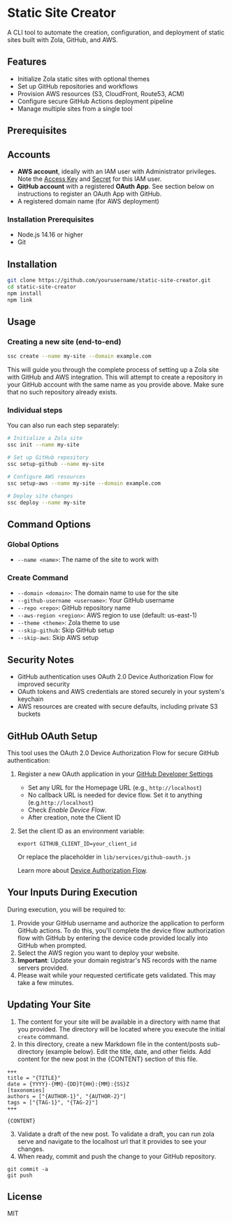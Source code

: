 # Static Site Creator

A CLI tool to automate the creation, configuration, and deployment of static sites built with Zola, GitHub, and AWS.

## Features

- Initialize Zola static sites with optional themes
- Set up GitHub repositories and workflows
- Provision AWS resources (S3, CloudFront, Route53, ACM)
- Configure secure GitHub Actions deployment pipeline
- Manage multiple sites from a single tool

## Prerequisites

## Accounts
- **AWS account**, ideally with an IAM user with Administrator privileges. Note the <ins>Access Key</ins> and <ins>Secret</ins> for this IAM user. 
- **GitHub account** with a registered **OAuth App**. See section below on instructions to register an OAuth App with GitHub.   
- A registered domain name (for AWS deployment)

### Installation Prerequisites
- Node.js 14.16 or higher
- Git

## Installation

```bash
git clone https://github.com/yourusername/static-site-creator.git
cd static-site-creator
npm install
npm link
```

## Usage

### Creating a new site (end-to-end)

```bash
ssc create --name my-site --domain example.com
```

This will guide you through the complete process of setting up a Zola site with GitHub and AWS integration. This will attempt to create a repository in your GitHub account with the same name as you provide above. Make sure that no such repository already exists. 

### Individual steps

You can also run each step separately:

```bash
# Initialize a Zola site
ssc init --name my-site

# Set up GitHub repository
ssc setup-github --name my-site

# Configure AWS resources
ssc setup-aws --name my-site --domain example.com

# Deploy site changes
ssc deploy --name my-site
```

## Command Options

### Global Options

- `--name <name>`: The name of the site to work with

### Create Command

- `--domain <domain>`: The domain name to use for the site
- `--github-username <username>`: Your GitHub username
- `--repo <repo>`: GitHub repository name
- `--aws-region <region>`: AWS region to use (default: us-east-1)
- `--theme <theme>`: Zola theme to use
- `--skip-github`: Skip GitHub setup
- `--skip-aws`: Skip AWS setup

## Security Notes

- GitHub authentication uses OAuth 2.0 Device Authorization Flow for improved security
- OAuth tokens and AWS credentials are stored securely in your system's keychain
- AWS resources are created with secure defaults, including private S3 buckets

## GitHub OAuth Setup

This tool uses the OAuth 2.0 Device Authorization Flow for secure GitHub authentication:

1. Register a new OAuth application in your [GitHub Developer Settings](https://github.com/settings/developers)
   - Set any URL for the Homepage URL (e.g., `http://localhost`)
   - No callback URL is needed for device flow. Set it to anything (e.g.`http://localhost`)
   - Check *Enable Device Flow*. 
   - After creation, note the Client ID

2. Set the client ID as an environment variable:
   ```
   export GITHUB_CLIENT_ID=your_client_id
   ```
   
   Or replace the placeholder in `lib/services/github-oauth.js`

   Learn more about [Device Authorization Flow](https://docs.github.com/en/apps/oauth-apps/building-oauth-apps/authorizing-oauth-apps#device-flow).

## Your Inputs During Execution

During execution, you will be required to:
1. Provide your GitHub username and authorize the application to perform GitHub actions. To do this, you'll complete the device flow authorization flow with GitHub by entering the device code provided locally into GitHub when prompted. 
2. Select the AWS region you want to deploy your website. 
3. **Important**: Update your domain registrar's NS records with the name servers provided. 
4. Please wait while your requested certificate gets validated. This may take a few minutes. 

## Updating Your Site 
1. The content for your site will be available in a directory with name that you provided. The directory will be located where you execute the initial `create` command.
2. In this directory, create a new Markdown file in the content/posts sub-directory (example below). Edit the title, date, and other fields. Add content for the new post in the {CONTENT} section of this file.

```
+++
title = "{TITLE}"
date = {YYYY}-{MM}-{DD}T{HH}:{MM}:{SS}Z
[taxonomies]
authors = ["{AUTHOR-1}", "{AUTHOR-2}"]
tags = ["{TAG-1}", "{TAG-2}"]
+++

{CONTENT}
```
3. Validate a draft of the new post. To validate a draft, you can run zola serve and navigate to the localhost url that it provides to see your changes. 
4. When ready, commit and push the change to your GitHub repository.

```
git commit -a
git push 
```


## License

MIT